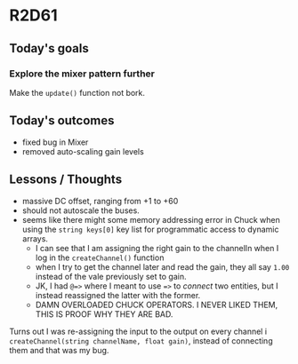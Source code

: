 # R2D61

## Today's goals
### Explore the mixer pattern further
Make the `update()` function not bork.

## Today's outcomes
- fixed bug in Mixer
- removed auto-scaling gain levels

## Lessons / Thoughts
- massive DC offset, ranging from +1 to +60
- should not autoscale the buses.
- seems like there might some memory addressing error in Chuck when using the `string keys[0]` key list for programmatic access to dynamic arrays. 
  - I can see that I am assigning the right gain to the channelIn when I log in the `createChannel()` function
  - when I try to get the channel later and read the gain, they all say `1.00` instead of the vale previously set to gain.
  - JK, I had `@=>` where I meant to use `=>` to _connect_ two entities, but I instead reassigned the latter with the former.
  - DAMN OVERLOADED CHUCK OPERATORS. I NEVER LIKED THEM, THIS IS PROOF WHY THEY ARE BAD.

Turns out I was re-assigning the input to the output on every channel i `createChannel(string channelName, float gain)`, instead of connecting them and that was my bug.

